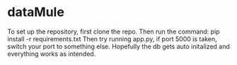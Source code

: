 # dataMule
To set up the repository, first clone the repo.
Then run the command: pip install -r requirements.txt
Then try running app.py, if port 5000 is taken, switch your port to something else.
Hopefully the db gets auto initalized and everything works as intended.